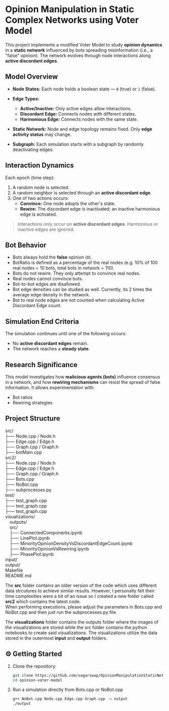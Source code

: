 # Opinion Manipulation in Static Complex Networks using Voter Model

This project implements a modified Voter Model to study **opinion dynamics** in a **static network** influenced by bots spreading misinformation (i.e., a "false" opinion). The network evolves through node interactions along **active discordant edges**.

##  Model Overview

- **Node States:** Each node holds a boolean state — `0` (true) or `1` (false).
- **Edge Types:**
  - **Active/Inactive:** Only active edges allow interactions.
  - **Discordant Edge:** Connects nodes with different states.
  - **Harmonious Edge:** Connects nodes with the same state.

- **Static Network:** Node and edge topology remains fixed. Only **edge activity status** may change.
- **Subgraph:** Each simulation starts with a subgraph by randomly deactivating edges.

##  Interaction Dynamics

Each epoch (time step):
1. A random node is selected.
2. A random neighbor is selected through an **active discordant edge**.
3. One of two actions occurs:
   - **Convince:** One node adopts the other's state.
   - **Rewire:** The discordant edge is inactivated; an inactive harmonious edge is activated.

> Interactions only occur on **active discordant edges**. Harmonious or inactive edges are ignored.

##  Bot Behavior

- Bots always hold the **false** opinion (`0`).
- BotRatio is defined as a percentage of the real nodes (e.g. 10% of 100 real nodes = 10 bots, total bots in network = 110).
- Bots do not rewire. They only attempt to convince real nodes.
- Real nodes cannot convince bots.
- Bot-to-bot edges are disallowed.
- Bot edge densities can be studied as well. Currently, its 2 times the average edge density in the network.
- Bot to real node edges are not counted when calculating Active Discordant Edge count.

##  Simulation End Criteria

The simulation continues until one of the following occurs:
- No **active discordant edges** remain.
- The network reaches a **steady state**.

##  Research Significance

This model investigates how **malicious agents (bots)** influence consensus in a network, and how **rewiring mechanisms** can resist the spread of false information. It allows experimentation with:
- Bot ratios
- Rewiring strategies

##  Project Structure

src/  
├── Node.cpp / Node.h  
├── Edge.cpp / Edge.h  
├── Graph.cpp / Graph.h  
├── botMain.cpp  
src2/  
├── Node.cpp / Node.h  
├── Edge.cpp / Edge.h  
├── Graph.cpp / Graph.h  
├── Bots.cpp  
├── NoBot.cpp  
├── subprocesses.py  
test/  
├── test_graph.cpp  
├── test_graph.cpp  
├── test_graph.cpp  
visualizations/  
&emsp;outputs/  
&emsp;src/  
&emsp;├── ConnectedComponents.ipynb  
&emsp;├── LinePlot.ipynb  
&emsp;├── MinorityOpinionDensityVsDiscordantEdgeCount.ipynb  
&emsp;├── MinorityOpinionVsRewiring.ipynb  
&emsp;├── PhasePlot.ipynb  
input/  
output/  
Makefile  
README.md  

The **src** folder contains an older version of the code which uses different data strcutures to achieve similar results. However, I personally felt their time complexities were a bit of an issue so I created a new folder called **src2** which contains the latest code.  
When performing executions, please adjust the parameters in Bots.cpp and NoBot.cpp and then just run the subprocesses.py file.

The **visualizations** folder contains the outputs folder where the images of the visualizations are stored while the src folder contains the python notebooks to create said visualizations. The visualizations utilize the data stored in the outermost **input** and **output** folders. 


## ⚙️ Getting Started

1. Clone the repository:
    ```bash
   git clone https://github.com/sagarswap/OpinionManipulationStaticNetworks.git
   cd opinion-voter-model
    ```

2. Run a simulation directly from Bots.cpp or NoBot.cpp
    ```bash
    g++ NoBot.cpp Node.cpp Edge.cpp Graph.cpp -o output
    ./output
    ``` 
